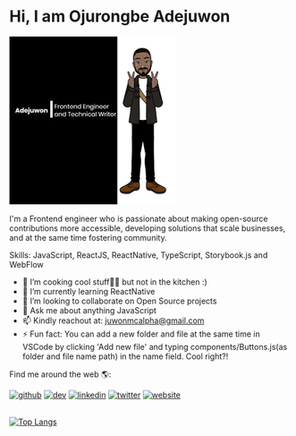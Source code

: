 # Hi, I am Ojurongbe Adejuwon 

![Adejuwon](https://github.com/Adejuwon-00/Adejuwon-00/blob/main/a7d568f4-9774-44b2-9ad8-93a1054d399a--300h.png)

I'm a Frontend engineer who is passionate about making open-source contributions more accessible, developing solutions that scale businesses, and at the same time fostering community.

Skills: JavaScript, ReactJS, ReactNative, TypeScript, Storybook.js and WebFlow

- 🔭 I’m cooking cool stuff👨‍🍳 but not in the kitchen :)
- 🌱 I’m currently learning ReactNative 
- 👯 I’m looking to collaborate on Open Source projects 
- 💬 Ask me about anything JavaScript 
- 📫 Kindly reachout at: juwonmcalpha@gmail.com 
- ⚡ Fun fact: You can add a new folder and file at the same time in VSCode by clicking 'Add new file' and typing components/Buttons.js(as folder and file name path) in the name field. Cool right?! 

Find me around the web 🌎:

[<img src='https://cdn.jsdelivr.net/npm/simple-icons@3.0.1/icons/github.svg' alt='github' height='40'>](https://github.com/Adejuwon-00)  [<img src='https://cdn.jsdelivr.net/npm/simple-icons@3.0.1/icons/hashnode.svg' alt='dev' height='40'>](https://adejuwonsalley.hashnode.dev/)  [<img src='https://cdn.jsdelivr.net/npm/simple-icons@3.0.1/icons/linkedin.svg' alt='linkedin' height='40'>](https://www.linkedin.com/in/https://www.linkedin.com/in/ojurongbe-adejuwon-66637711a//)  [<img src='https://cdn.jsdelivr.net/npm/simple-icons@3.0.1/icons/twitter.svg' alt='twitter' height='40'>](https://twitter.com/juwonmcalpha?t=FnRsUT-JXvICjzqNTGJOeg&s=09)  [<img src='https://cdn.jsdelivr.net/npm/simple-icons@3.0.1/icons/icloud.svg' alt='website' height='40'>](https://adejuwonsalley.netlify.app/)  
 

[![Top Langs](https://github-readme-stats.vercel.app/api/top-langs/?username=Adejuwon-00)](https://github.com/anuraghazra/github-readme-stats)

